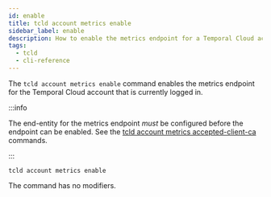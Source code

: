 ```yaml
---
id: enable
title: tcld account metrics enable
sidebar_label: enable
description: How to enable the metrics endpoint for a Temporal Cloud account using tcld.
tags:
  - tcld
  - cli-reference
---
```


The `tcld account metrics enable` command enables the metrics endpoint for the Temporal Cloud account that is currently logged in.

:::info

The end-entity for the metrics endpoint _must_ be configured before the endpoint can be enabled. See the [tcld account metrics accepted-client-ca](/cloud/tcld/account/metrics/accepted-client-ca/index) commands.

:::

`tcld account metrics enable`

The command has no modifiers.

